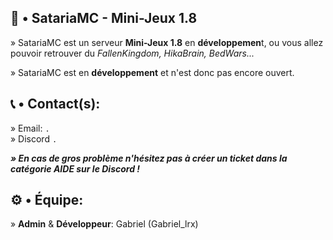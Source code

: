 ## 🌊​ • SatariaMC - Mini-Jeux 1.8

» SatariaMC est un serveur **Mini-Jeux 1.8** en **développemen**t, ou vous allez pouvoir retrouver du *FallenKingdom, HikaBrain, BedWars...*         

» SatariaMC est en **développement** et n'est donc pas encore ouvert.

## 📞​ • Contact(s): 

» Email: `.`      
» Discord `.`

***» En cas de gros problème n'hésitez pas à créer un ticket dans la catégorie AIDE sur le Discord !***

## ⚙️​ • Équipe: 

» **Admin** & **Développeur**: Gabriel (Gabriel_lrx)
